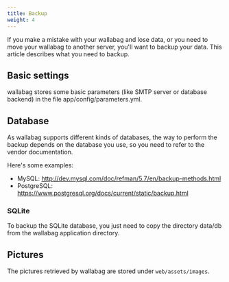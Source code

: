 ```yaml
---
title: Backup
weight: 4
---
```


If you make a mistake with your wallabag and lose data,
or you need to move your wallabag to another server, you'll want to
backup your data. This article describes what you need to backup.

## Basic settings

wallabag stores some basic parameters (like SMTP server or database
backend) in the file app/config/parameters.yml.

## Database

As wallabag supports different kinds of databases, the way to perform the
backup depends on the database you use, so you need to refer to the
vendor documentation.

Here's some examples:

-   MySQL: <http://dev.mysql.com/doc/refman/5.7/en/backup-methods.html>
-   PostgreSQL:
    <https://www.postgresql.org/docs/current/static/backup.html>

### SQLite

To backup the SQLite database, you just need to copy the directory
data/db from the wallabag application directory.

## Pictures

The pictures retrieved by wallabag are stored under `web/assets/images`.
